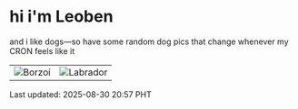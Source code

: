 # hi i'm Leoben

and i like dogs—so have some random dog pics that change whenever my CRON feels like it

|  |  |
|--------|----------|
| ![Borzoi](https://random-dog-vercel.vercel.app/api/random-borzoi?v=1756558668) | ![Labrador](https://random-dog-vercel.vercel.app/api/random-labrador?v=1756558668) |

Last updated: 2025-08-30 20:57 PHT
